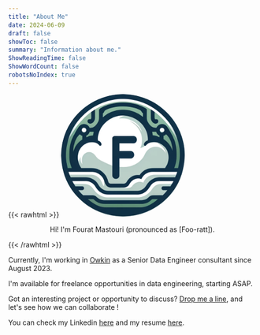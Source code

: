 ```yaml
---
title: "About Me"
date: 2024-06-09
draft: false
showToc: false
summary: "Information about me."
ShowReadingTime: false
ShowWordCount: false
robotsNoIndex: true
---
```


{{< rawhtml >}}
<img style="border-radius:50%;margin-left:auto;margin-right:auto;" width="50%" src="/logo.png" alt="Picture of me">
<p align="center">Hi! I'm Fourat Mastouri (pronounced as [Foo-ratt]).</p>
{{< /rawhtml >}}

Currently, I'm working in [Owkin](https://www.owkin.com/) as a Senior Data Engineer consultant since August 2023. 

I'm available for freelance opportunities in data engineering, starting ASAP.

Got an interesting project or opportunity to discuss? [Drop me a line](mailto:mastouri.fourat@gmail.com), and let's see how we can collaborate !

You can check my Linkedin [here](https://pro.fourat.dev) and my resume [here](/cv).

